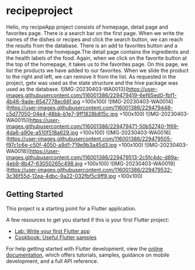 # recipeproject

Hello, my recipeApp project consists of homepage, detail page and favorites page. There is a search bar on the first page. When we write the names of the dishes or recipes and click the search button, we can reach the results from the database. There is an add to favorites button and a share button on the homepage.The detail page contains the ingredients and the health labels of the food. Again, when we click on the favorite button at the top of the homepage, it takes us to the favorites page. On this page, we list the products we have added to our favorites. When we slide the product to the right and left, we can remove it from the list. As requested in the project, getx was used as the state structure and the hive package was used as the database.
![IMG-20230403-WA0013](https://user-images.githubusercontent.com/116001386/229479419-6ef65ed0-fbf1-4b46-9ade-8547778ec66f.jpg =100x100)
![IMG-20230403-WA0014](https://user-images.githubusercontent.com/116001386/229479448-c5d77050-04e4-48bb-b1e7-9ff1828b815c.jpg =100x100)
![IMG-20230403-WA0015](https://user-images.githubusercontent.com/116001386/229479471-50b52740-1f69-4da6-a90e-a510f518a629.jpg =100x100)
![IMG-20230403-WA0016](https://user-images.githubusercontent.com/116001386/229479505-f97c1c6e-c50f-4050-a9d1-719e9b3a45d3.jpg =100x100)
![IMG-20230403-WA0018](https://user-images.githubusercontent.com/116001386/229479513-2c5fc4dc-d89a-4eb9-8b47-63050265c498.jpg =100x100)
![IMG-20230403-WA0019](https://user-images.githubusercontent.com/116001386/229479532-3c36f55d-12ea-4dbc-9a22-032fbf5c9ff9.jpg =100x100)



## Getting Started

This project is a starting point for a Flutter application.

A few resources to get you started if this is your first Flutter project:

- [Lab: Write your first Flutter app](https://docs.flutter.dev/get-started/codelab)
- [Cookbook: Useful Flutter samples](https://docs.flutter.dev/cookbook)

For help getting started with Flutter development, view the
[online documentation](https://docs.flutter.dev/), which offers tutorials,
samples, guidance on mobile development, and a full API reference.
